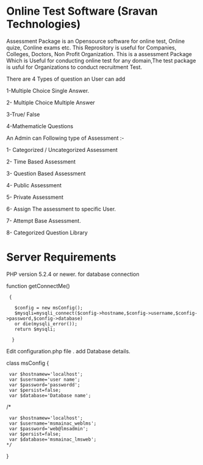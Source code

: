 Online Test Software (Sravan Technologies)
==================
Assessment Package is an Opensource software for online test, Online quize, Conline exams etc. This Reprository is useful for Companies, Colleges, Doctors, Non Profit Organization.
This is a  assessment Package Which is Useful for conducting online test for any domain,The test package is usful for Organizations to conduct recruitment Test.

There are 4 Types of question an User can add 

1-Multiple Choice Single Answer.

2- Multiple Choice Multiple Answer

3-True/ False

4-Mathematicle Questions

An Admin can Following type of Assessment :-

1- Categorized / Uncategorized Assessment

2- Time Based Assessment 

3- Question Based Assessment

4- Public Assessment

5- Private Assessment 

6- Assign The assessment to specific User.

7- Attempt Base Assessment.

8- Categorized Question Library



Server Requirements
==================
PHP version 5.2.4 or newer.
for database connection 


function getConnectMe()

	 { 
	 
	   $config = new msConfig();
	   $mysqli=mysqli_connect($config->hostname,$config->username,$config->password,$config->database)
	   or die(mysqli_error());
	   return $mysqli;		    
	 
	  }
	  
 Edit configuration.php file . add Database details.
 
 
 class msConfig
  { 	 
	
	 var $hostnamew='localhost'; 
	 var $username='user name'; 
	 var $password='passwordd'; 
	 var $persist=false;
	 var $database='Database name';  
	
 /*	

	 var $hostnamew='localhost'; 
	 var $username='msmainac_weblms'; 
	 var $password='web@lmsadmin'; 
	 var $persist=false;
	 var $database='msmainac_lmsweb';  	       
	*/
  }


